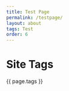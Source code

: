 ```yaml
---
title: Test Page
permalink: /testpage/
layout: about
tags: Test
order: 6
---
```

<html>
  <body>
    <h1>Site Tags</h1>
    <div>
      <p>{{ page.tags }}</p>
    </div>
  </body>
</html>

